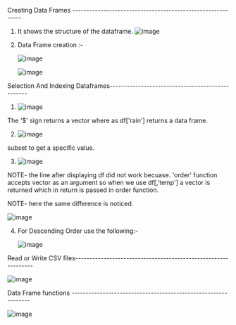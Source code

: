 Creating Data Frames ------------------------------------------------------------

1) It shows the structure of the dataframe.
    ![image](https://user-images.githubusercontent.com/59577058/132388944-fb8688dc-fbd3-45e2-82d1-0844cfe74b1a.png)
2) Data Frame creation :- 
     
     ![image](https://user-images.githubusercontent.com/59577058/132389842-acc7ebb8-7dc6-49e4-a4ec-374cba35226d.png)
     
     ![image](https://user-images.githubusercontent.com/59577058/132466675-b74c8a1a-9a56-48fd-b464-90f496a1428a.png)


Selection And Indexing Dataframes-------------------------------------------------

1) ![image](https://user-images.githubusercontent.com/59577058/132390598-e7ab97a3-a960-4c9e-88b7-0447ad6d6096.png)
 
The '$' sign returns a vector where as df['rain'] returns a data frame.
   
2) ![image](https://user-images.githubusercontent.com/59577058/132391292-ae831b1f-cba4-49e3-9a67-9e0bbce1075a.png)

subset to get a specific value.

3) ![image](https://user-images.githubusercontent.com/59577058/132391365-eb115799-da88-4f41-94b0-4e29dfc2667a.png)
 
 NOTE- the line after displaying df did not work becuase. 'order' function accepts vector as an argument
       so when we use df[,'temp'] a vector is returned which in return is passed in order function.
       
       
 NOTE- here the same difference is noticed.
       
   ![image](https://user-images.githubusercontent.com/59577058/132391923-559b5e76-b8b0-40d1-ba6c-a34ee8d350ca.png)
   
   
4) For Descending Order use the following:- 

      ![image](https://user-images.githubusercontent.com/59577058/132392602-e5b99ba3-432d-4d29-9cba-b9502236d822.png)

Read or Write CSV files---------------------------------------------------------------

![image](https://user-images.githubusercontent.com/59577058/132467160-4b783e35-6811-4ca6-961a-de91a6201708.png)

Data Frame functions ---------------------------------------------------------------

![image](https://user-images.githubusercontent.com/59577058/132467612-0ddfc7c6-2f4d-493d-82ef-720badee92f9.png)





